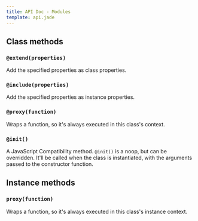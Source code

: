 ```yaml
---
title: API Doc - Modules
template: api.jade
---
```


## Class methods

### `@extend(properties)`

Add the specified properties as class properties.

### `@include(properties)`

Add the specified properties as instance properties.

### `@proxy(function)`

Wraps a function, so it's always executed in this class's context.

### `@init()`

A JavaScript Compatibility method. `@init()` is a noop, but can be overridden. It'll be called when the class is instantiated, with the arguments passed to the constructor function.

## Instance methods

### `proxy(function)`

Wraps a function, so it's always executed in this class's instance context.
